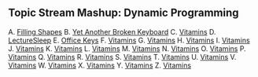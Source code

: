 ## Topic Stream Mashup: Dynamic Programming

A. [Filling Shapes](https://codeforces.com/gym/302977/problem/A)
B. [Yet Another Broken Keyboard](https://codeforces.com/gym/302977/problem/B)
C. [Vitamins](https://codeforces.com/gym/302977/problem/C)
D. [LectureSleep](https://codeforces.com/gym/302977/problem/D)
E. [Office Keys](https://codeforces.com/gym/302977/problem/E)
F. [Vitamins](https://codeforces.com/gym/302977/problem/F)
G. [Vitamins](https://codeforces.com/gym/302977/problem/G)
H. [Vitamins](https://codeforces.com/gym/302977/problem/H)
I. [Vitamins](https://codeforces.com/gym/302977/problem/I)
J. [Vitamins](https://codeforces.com/gym/302977/problem/J)
K. [Vitamins](https://codeforces.com/gym/302977/problem/K)
L. [Vitamins](https://codeforces.com/gym/302977/problem/L)
M. [Vitamins](https://codeforces.com/gym/302977/problem/M)
N. [Vitamins](https://codeforces.com/gym/302977/problem/N)
O. [Vitamins](https://codeforces.com/gym/302977/problem/O)
P. [Vitamins](https://codeforces.com/gym/302977/problem/P)
Q. [Vitamins](https://codeforces.com/gym/302977/problem/Q)
R. [Vitamins](https://codeforces.com/gym/302977/problem/R)
S. [Vitamins](https://codeforces.com/gym/302977/problem/S)
T. [Vitamins](https://codeforces.com/gym/302977/problem/T)
U. [Vitamins](https://codeforces.com/gym/302977/problem/U)
V. [Vitamins](https://codeforces.com/gym/302977/problem/V)
W. [Vitamins](https://codeforces.com/gym/302977/problem/W)
X. [Vitamins](https://codeforces.com/gym/302977/problem/X)
Y. [Vitamins](https://codeforces.com/gym/302977/problem/Y)
Z. [Vitamins](https://codeforces.com/gym/302977/problem/Z)